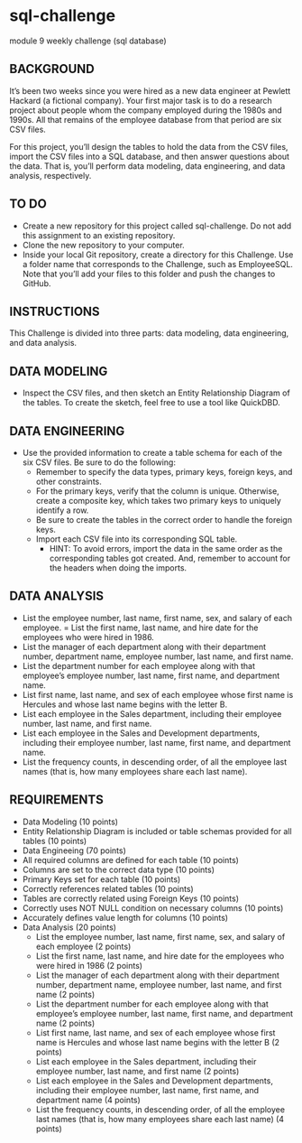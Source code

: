 # sql-challenge
module 9 weekly challenge (sql database)


## BACKGROUND
It’s been two weeks since you were hired as a new data engineer at Pewlett Hackard (a fictional company). Your first major task is to do a research project about people whom the company employed during the 1980s and 1990s. All that remains of the employee database from that period are six CSV files.

For this project, you’ll design the tables to hold the data from the CSV files, import the CSV files into a SQL database, and then answer questions about the data. That is, you’ll perform data modeling, data engineering, and data analysis, respectively.

## TO DO
- Create a new repository for this project called sql-challenge. Do not add this assignment to an existing repository.
- Clone the new repository to your computer.
- Inside your local Git repository, create a directory for this Challenge. Use a folder name that corresponds to the Challenge, such as EmployeeSQL.
    Note that you’ll add your files to this folder and push the changes to GitHub.
    
    
## INSTRUCTIONS
This Challenge is divided into three parts: data modeling, data engineering, and data analysis.

  ## DATA MODELING
  - Inspect the CSV files, and then sketch an Entity Relationship Diagram of the tables. To create the sketch, feel free to use a tool like QuickDBD.

  ## DATA ENGINEERING
  - Use the provided information to create a table schema for each of the six CSV files. Be sure to do the following:
      - Remember to specify the data types, primary keys, foreign keys, and other constraints.
      - For the primary keys, verify that the column is unique. Otherwise, create a composite key, which takes two primary keys to uniquely identify a row.
      - Be sure to create the tables in the correct order to handle the foreign keys.
      - Import each CSV file into its corresponding SQL table.
        * HINT: To avoid errors, import the data in the same order as the corresponding tables got created. And, remember to account for the headers when doing the imports.

   ## DATA ANALYSIS
   - List the employee number, last name, first name, sex, and salary of each employee.
   = List the first name, last name, and hire date for the employees who were hired in 1986.
   - List the manager of each department along with their department number, department name, employee number, last name, and first name.
   - List the department number for each employee along with that employee’s employee number, last name, first name, and department name.
   - List first name, last name, and sex of each employee whose first name is Hercules and whose last name begins with the letter B.
   - List each employee in the Sales department, including their employee number, last name, and first name.
   - List each employee in the Sales and Development departments, including their employee number, last name, first name, and department name.
   - List the frequency counts, in descending order, of all the employee last names (that is, how many employees share each last name).


## REQUIREMENTS
- Data Modeling (10 points)
- Entity Relationship Diagram is included or table schemas provided for all tables (10 points)
- Data Engineeing (70 points)
- All required columns are defined for each table (10 points)
- Columns are set to the correct data type (10 points)
- Primary Keys set for each table (10 points)
- Correctly references related tables (10 points)
- Tables are correctly related using Foreign Keys (10 points)
- Correctly uses NOT NULL condition on necessary columns (10 points)
- Accurately defines value length for columns (10 points)
- Data Analysis (20 points)
    - List the employee number, last name, first name, sex, and salary of each employee (2 points)
    - List the first name, last name, and hire date for the employees who were hired in 1986 (2 points)
    - List the manager of each department along with their department number, department name, employee number, last name, and first name (2 points)
    - List the department number for each employee along with that employee’s employee number, last name, first name, and department name (2 points)
    - List first name, last name, and sex of each employee whose first name is Hercules and whose last name begins with the letter B (2 points)
    - List each employee in the Sales department, including their employee number, last name, and first name (2 points)
    - List each employee in the Sales and Development departments, including their employee number, last name, first name, and department name (4 points)
    - List the frequency counts, in descending order, of all the employee last names (that is, how many employees share each last name) (4 points)
